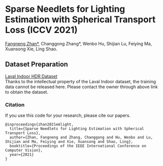 # Sparse Needlets for Lighting Estimation with Spherical Transport Loss (ICCV 2021)
[Fangneng Zhan*](https://sites.google.com/view/fnzhan), Changgong Zhang*, Wenbo Hu, Shijian Lu, Feiying Ma, Xuansong Xie, Ling Shao. <br>

## Dataset Preparation
[Laval Indoor HDR Dataset](http://indoor.hdrdb.com/#intro) <br>
Thanks to the intellectual property of the Laval Indoor dataset, the training data cannot be released here. Please contact the owner through above link to obtain the dataset.


### Citation
If you use this code for your research, please cite our papers.
```
@inproceedings{zhan2021emlight,
  title={Sparse Needlets for Lighting Estimation with Spherical Transport Loss},
  author={Zhan, Fangneng and Zhang, Changgong and Hu, Wenbo and Lu, Shijian and Ma, Feiying and Xie, Xuansong and Shao, Ling},
  booktitle={Proceedings of the IEEE International Conference on Computer Vision},
  year={2021}
}
```
